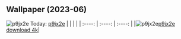 ## Wallpaper (2023-06)
![p9jx2e](https://w.wallhaven.cc/full/p9/wallhaven-p9jx2e.png) Today: [p9jx2e](https://th.wallhaven.cc/small/p9/p9jx2e.jpg)
|      |      |      |
| :----: | :----: | :----: |
|![p9jx2e](https://th.wallhaven.cc/small/p9/p9jx2e.jpg)[p9jx2e download 4k](https://wallhaven.cc/w/p9jx2e)|